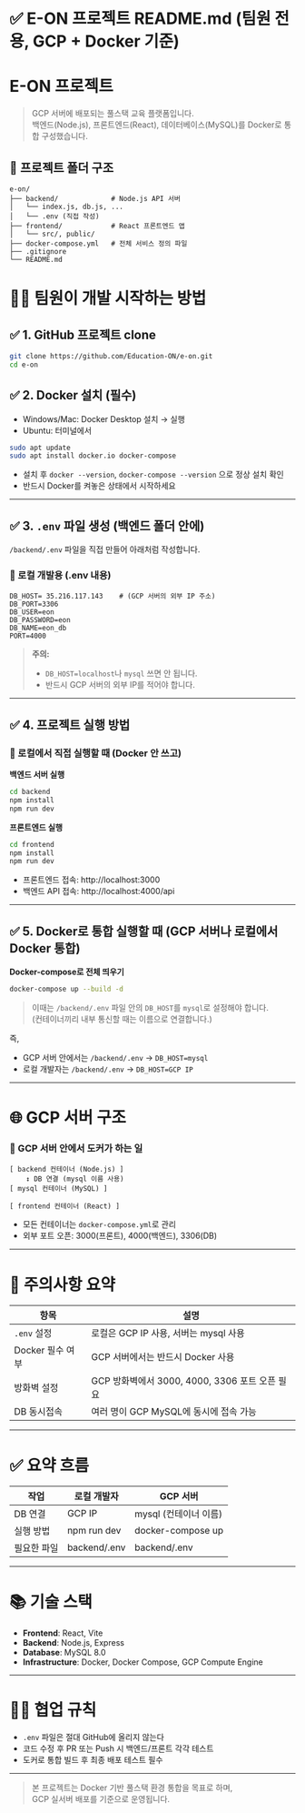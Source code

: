# ✅  E-ON 프로젝트 README.md (팀원 전용, GCP + Docker 기준)

# E-ON 프로젝트

> GCP 서버에 배포되는 풀스택 교육 플랫폼입니다.  
> 백엔드(Node.js), 프론트엔드(React), 데이터베이스(MySQL)를 Docker로 통합 구성했습니다.


## 📁 프로젝트 폴더 구조

```
e-on/
├── backend/             # Node.js API 서버
│   └── index.js, db.js, ...
│   └── .env (직접 작성)
├── frontend/            # React 프론트엔드 앱
│   └── src/, public/
├── docker-compose.yml   # 전체 서비스 정의 파일
├── .gitignore
└── README.md
```

# 🧑‍💻 팀원이 개발 시작하는 방법

## ✅ 1. GitHub 프로젝트 clone

```bash
git clone https://github.com/Education-ON/e-on.git
cd e-on
```



## ✅ 2. Docker 설치 (필수)

- Windows/Mac: Docker Desktop 설치 → 실행
- Ubuntu: 터미널에서

```bash
sudo apt update
sudo apt install docker.io docker-compose
```

- 설치 후 `docker --version`, `docker-compose --version` 으로 정상 설치 확인
- 반드시 Docker를 켜놓은 상태에서 시작하세요

---

## ✅ 3. `.env` 파일 생성 (백엔드 폴더 안에)

`/backend/.env` 파일을 직접 만들어 아래처럼 작성합니다.

### 📍 로컬 개발용 (.env 내용)

```env
DB_HOST= 35.216.117.143    # (GCP 서버의 외부 IP 주소)
DB_PORT=3306
DB_USER=eon
DB_PASSWORD=eon
DB_NAME=eon_db
PORT=4000
```

> **주의:**  
> - `DB_HOST=localhost`나 `mysql` 쓰면 안 됩니다.  
> - 반드시 GCP 서버의 외부 IP를 적어야 합니다.

---

## ✅ 4. 프로젝트 실행 방법

### 📍 로컬에서 직접 실행할 때 (Docker 안 쓰고)

**백엔드 서버 실행**

```bash
cd backend
npm install
npm run dev
```

**프론트엔드 실행**

```bash
cd frontend
npm install
npm run dev
```

- 프론트엔드 접속: http://localhost:3000  
- 백엔드 API 접속: http://localhost:4000/api

---

## ✅ 5. Docker로 통합 실행할 때 (GCP 서버나 로컬에서 Docker 통합)

**Docker-compose로 전체 띄우기**

```bash
docker-compose up --build -d
```

> 이때는 `/backend/.env` 파일 안의 `DB_HOST`를 `mysql`로 설정해야 합니다.  
> (컨테이너끼리 내부 통신할 때는 이름으로 연결합니다.)

즉,

- GCP 서버 안에서는 `/backend/.env` → `DB_HOST=mysql`
- 로컬 개발자는 `/backend/.env` → `DB_HOST=GCP IP`

---

# 🌐 GCP 서버 구조

### 📍 GCP 서버 안에서 도커가 하는 일

```
[ backend 컨테이너 (Node.js) ]
    ↕ DB 연결 (mysql 이름 사용)
[ mysql 컨테이너 (MySQL) ]

[ frontend 컨테이너 (React) ]
```

- 모든 컨테이너는 `docker-compose.yml`로 관리
- 외부 포트 오픈: 3000(프론트), 4000(백엔드), 3306(DB)

---

# 🚨 주의사항 요약

| 항목 | 설명 |
|------|------|
| `.env` 설정 | 로컬은 GCP IP 사용, 서버는 mysql 사용 |
| Docker 필수 여부 | GCP 서버에서는 반드시 Docker 사용 |
| 방화벽 설정 | GCP 방화벽에서 3000, 4000, 3306 포트 오픈 필요 |
| DB 동시접속 | 여러 명이 GCP MySQL에 동시에 접속 가능 |

---

# ✅ 요약 흐름

| 작업 | 로컬 개발자 | GCP 서버 |
|------|-------------|----------|
| DB 연결 | GCP IP | mysql (컨테이너 이름) |
| 실행 방법 | npm run dev | docker-compose up |
| 필요한 파일 | backend/.env | backend/.env |

---

# 📚 기술 스택

- **Frontend**: React, Vite
- **Backend**: Node.js, Express
- **Database**: MySQL 8.0
- **Infrastructure**: Docker, Docker Compose, GCP Compute Engine

---

# 🙋‍♂️ 협업 규칙

- `.env` 파일은 절대 GitHub에 올리지 않는다
- 코드 수정 후 PR 또는 Push 시 백엔드/프론트 각각 테스트
- 도커로 통합 빌드 후 최종 배포 테스트 필수

---

> 본 프로젝트는 Docker 기반 풀스택 환경 통합을 목표로 하며,  
> GCP 실서버 배포를 기준으로 운영됩니다.
```
